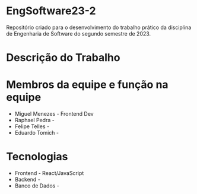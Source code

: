 # EngSoftware23-2
Repositório criado para o desenvolvimento do trabalho prático da disciplina de Engenharia de Software do segundo semestre de 2023. 

# Descrição do Trabalho

# Membros da equipe e função na equipe
- Miguel Menezes - Frontend Dev
- Raphael Pedra -
- Felipe Telles -
- Eduardo Tomich -

# Tecnologias 
- Frontend - React/JavaScript
- Backend - 
- Banco de Dados - 

